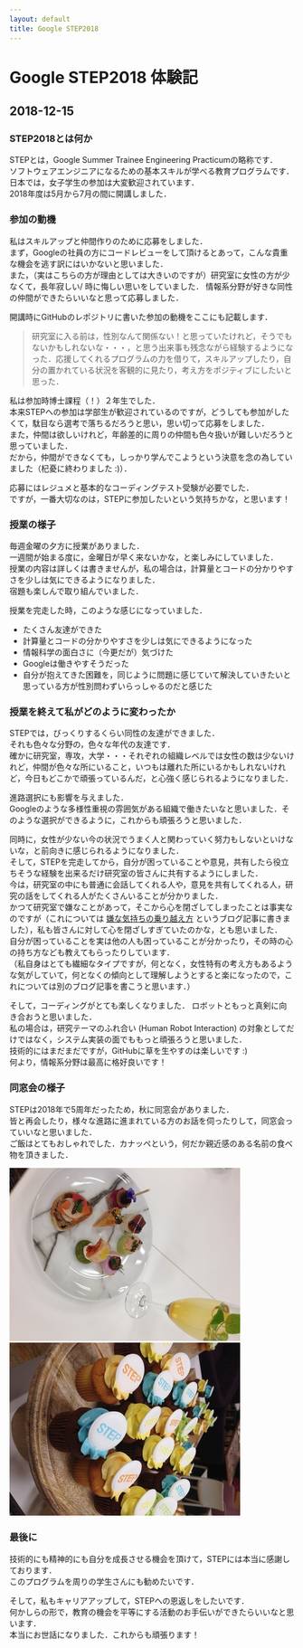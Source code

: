 ```yaml
---
layout: default
title: Google STEP2018
---
```


# Google STEP2018 体験記

## 2018-12-15

### STEP2018とは何か

STEPとは，Google Summer Trainee Engineering Practicumの略称です．  
ソフトウェアエンジニアになるための基本スキルが学べる教育プログラムです．  
日本では，女子学生の参加は大変歓迎されています．  
2018年度は5月から7月の間に開講しました．

### 参加の動機

私はスキルアップと仲間作りのために応募をしました．   
まず，Googleの社員の方にコードレビューをして頂けるとあって，こんな貴重な機会を逃す訳にはいかないと思いました．  
また，（実はこちらの方が理由としては大きいのですが）研究室に女性の方が少なくて，長年寂しい/ 時に悔しい思いをしていました． 
情報系分野が好きな同性の仲間ができたらいいなと思って応募しました．  

開講時にGitHubのレポジトリに書いた参加の動機をここにも記載します．

> 研究室に入る前は，性別なんて関係ない！と思っていたけれど，そうでもないかもしれないな・・・，と思う出来事も残念ながら経験するようになった．応援してくれるプログラムの力を借りて，スキルアップしたり，自分の置かれている状況を客観的に見たり，考え方をポジティブにしたいと思った．

私は参加時博士課程（！）２年生でした．  
本来STEPへの参加は学部生が歓迎されているのですが，どうしても参加がしたくて，駄目なら選考で落ちるだろうと思い，思い切って応募をしました．  
また，仲間は欲しいけれど，年齢差的に周りの仲間も色々扱いが難しいだろうと思っていました．  
だから，仲間ができなくても，しっかり学んでこようという決意を念の為していました（杞憂に終わりました :)）．

応募にはレジュメと基本的なコーディングテスト受験が必要でした．  
ですが，一番大切なのは，STEPに参加したいという気持ちかな，と思います！

### 授業の様子

毎週金曜の夕方に授業がありました．  
一週間が始まる度に，金曜日が早く来ないかな，と楽しみにしていました．  
授業の内容は詳しくは書きませんが，私の場合は，計算量とコードの分かりやすさを少しは気にできるようになりました．  
宿題も楽しんで取り組んでいました．

授業を完走した時，このような感じになっていました．
- たくさん友達ができた
- 計算量とコードの分かりやすさを少しは気にできるようになった
- 情報科学の面白さに（今更だが）気づけた
- Googleは働きやすそうだった
- 自分が抱えてきた困難を，同じように問題に感じていて解決していきたいと思っている方が性別問わずいらっしゃるのだと感じた

### 授業を終えて私がどのように変わったか

STEPでは，びっくりするくらい同性の友達ができました．  
それも色々な分野の，色々な年代の友達です．  
確かに研究室，専攻，大学・・・それぞれの組織レベルでは女性の数は少ないけれど，仲間が色々な所にいること，いつもは離れた所にいるかもしれないけれど，今日もどこかで頑張っているんだ，と心強く感じられるようになりました．

進路選択にも影響を与えました．  
Googleのような多様性重視の雰囲気がある組織で働きたいなと思いました．そのような選択ができるように，これからも頑張ろうと思いました．

同時に，女性が少ない今の状況でうまく人と関わっていく努力もしないといけないな，と前向きに感じられるようになりました．  
そして，STEPを完走してから，自分が困っていることや意見，共有したら役立ちそうな経験を出来るだけ研究室の皆さんに共有するようにしました．   
今は，研究室の中にも普通に会話してくれる人や，意見を共有してくれる人，研究の話をしてくれる人がたくさんいることが分かりました．  
かつて研究室で嫌なことがあって，そこから心を閉ざしてしまったことは事実なのですが（これについては [嫌な気持ちの乗り越え方](2018-08-08-mindset.md) というブログ記事に書きました），私も皆さんに対して心を閉ざしすぎていたのかな，とも思いました．   
自分が困っていることを実は他の人も困っていることが分かったり，その時の心の持ち方なども教えてもらったりしています．  
（私自身はとても繊細なタイプですが，何となく，女性特有の考え方もあるような気がしていて，何となくの傾向として理解しようとすると楽になったので，これについては別のブログ記事を書こうと思います．）

そして，コーディングがとても楽しくなりました． 
ロボットともっと真剣に向き合おうと思いました．  
私の場合は，研究テーマのふれ合い (Human Robot Interaction) の対象としてだけではなく，システム実装の面でももっと頑張ろうと思いました．  
技術的にはまだまだですが，GitHubに草を生やすのは楽しいです :)  
何より，情報系分野は最高に格好良いです！

### 同窓会の様子

STEPは2018年で5周年だったため，秋に同窓会がありました．  
皆と再会したり，様々な進路に進まれている方のお話を伺ったりして，同窓会っていいなと思いました．  
ご飯はとてもおしゃれでした．カナッペという，何だか親近感のある名前の食べ物を頂きました．

![おいしくておしゃれなご飯](../figure/delicious_foods.jpg)
![カップケーキ](../figure/cupcakes.jpg)

### 最後に

技術的にも精神的にも自分を成長させる機会を頂けて，STEPには本当に感謝しております．  
このプログラムを周りの学生さんにも勧めたいです．  

そして，私もキャリアアップして，STEPへの恩返しをしたいです．  
何かしらの形で，教育の機会を平等にする活動のお手伝いができたらいいなと思います．  
本当にお世話になりました．これからも頑張ります！